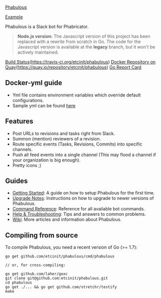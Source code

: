 [Phabulous](http://i.imgur.com/0ezr6XZ.png)

[Example](http://i.imgur.com/Uv4nVJa.png)

Phabulous is a Slack bot for Phabricator.

> **Node.js version:** The Javascript version of this project has been replaced
with a rewrite from scratch in Go. The code for the Javascript version is
available at the **legacy** branch, but it won't be actively maintained.

[Build Status](https://travis-ci.org/etcinit/phabulous.svg?branch=master)(https://travis-ci.org/etcinit/phabulous)
[Docker Repository on
Quay](https://quay.io/repository/etcinit/phabulous/status "Docker Repository on
Quay")(https://quay.io/repository/etcinit/phabulous) [Go Report
Card](https://goreportcard.com/badge/github.com/etcinit/phabulous)

## Docker-yml guide
- Yml file contains environment variables which override default configurations.
- Sample yml can be found [here](https://github.com/etcinit/phabulous/tree/master/resources/kubernetes)

## Features

- Post URLs to revisions and tasks right from Slack.
- Summon (mention) reviewers of a revision.
- Route specific events (Tasks, Revisions, Commits) into specific channels.
- Push all feed events into a single channel (This may flood a channel if your
  organization is big enough).
- Pretty icons ;)

## Guides

- [Getting Started](https://github.com/etcinit/phabulous/wiki/Getting-Started):
A guide on how to setup Phabulous for the first time.
- [Upgrade Notes](https://github.com/etcinit/phabulous/wiki/Upgrade-Notes):
Instructions on how to upgrade to newer versions of Phabulous.
- [Command Reference](https://github.com/etcinit/phabulous/wiki/Command-Reference):
Reference for all available bot commands.
- [Help & Troubleshooting](https://github.com/etcinit/phabulous/wiki/Help-&-Troubleshooting):
Tips and answers to common problems.
- [Wiki](https://github.com/etcinit/phabulous/wiki): More articles and
information about Phabulous.

## Compiling from source

To compile Phabulous, you need a recent version of Go (>= 1.7):

```
go get github.com/etcinit/phabulous/cmd/phabulous

// or, for cross-compiling:

go get github.com/laher/goxc
git clone git@github.com:etcinit/phabulous.git
cd phabulous
go get ./... && go get github.com/stretchr/testify
make
```
